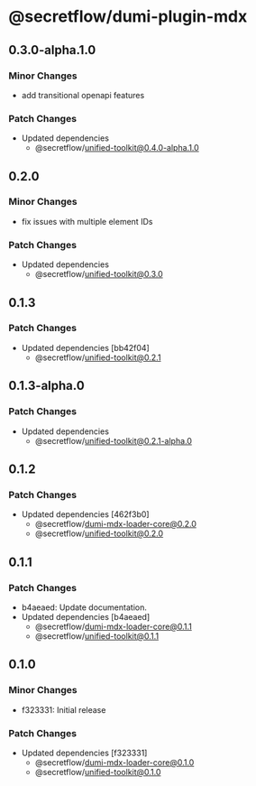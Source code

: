 # @secretflow/dumi-plugin-mdx

## 0.3.0-alpha.1.0

### Minor Changes

- add transitional openapi features

### Patch Changes

- Updated dependencies
  - @secretflow/unified-toolkit@0.4.0-alpha.1.0

## 0.2.0

### Minor Changes

- fix issues with multiple element IDs

### Patch Changes

- Updated dependencies
  - @secretflow/unified-toolkit@0.3.0

## 0.1.3

### Patch Changes

- Updated dependencies [bb42f04]
  - @secretflow/unified-toolkit@0.2.1

## 0.1.3-alpha.0

### Patch Changes

- Updated dependencies
  - @secretflow/unified-toolkit@0.2.1-alpha.0

## 0.1.2

### Patch Changes

- Updated dependencies [462f3b0]
  - @secretflow/dumi-mdx-loader-core@0.2.0
  - @secretflow/unified-toolkit@0.2.0

## 0.1.1

### Patch Changes

- b4aeaed: Update documentation.
- Updated dependencies [b4aeaed]
  - @secretflow/dumi-mdx-loader-core@0.1.1
  - @secretflow/unified-toolkit@0.1.1

## 0.1.0

### Minor Changes

- f323331: Initial release

### Patch Changes

- Updated dependencies [f323331]
  - @secretflow/dumi-mdx-loader-core@0.1.0
  - @secretflow/unified-toolkit@0.1.0
